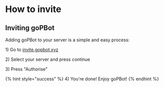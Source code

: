 # How to invite

## Inviting goPBot

Adding goPBot to your server is a simple and easy process:

1\) Go to [invite.gopbot.xyz](https://invite.gopbot.xyz)

2\) Select your server and press continue&#x20;

3\) Press "Authorise"

{% hint style="success" %}
4\) You're done! Enjoy goPBot!
{% endhint %}

